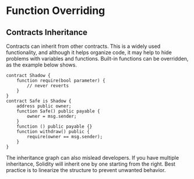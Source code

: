 # Function Overriding

## Contracts Inheritance

Contracts can inherit from other contracts. This is a widely used functionality, and although it helps organize code, it may help to hide problems with variables and functions. Built-in functions can be overridden, as the example below shows.

```text
contract Shadow {
    function require(bool parameter) {
        // never reverts
    }
}
contract Safe is Shadow {
    address public owner;
    function Safe() public payable {
        owner = msg.sender;
    }
    function () public payable {}
    function withdraw() public {
        require(owner == msg.sender);
    }
}
```

The inheritance graph can also mislead developers. If you have multiple inheritance, Solidity will inherit one by one starting from the right. Best practice is to linearize the structure to prevent unwanted behavior.

